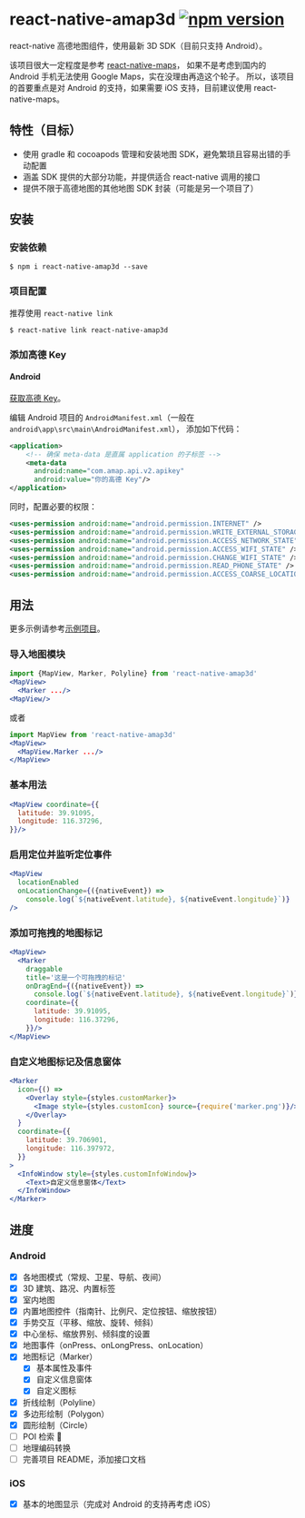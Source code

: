 # react-native-amap3d [![npm version](https://img.shields.io/npm/v/react-native-amap3d.svg)](https://www.npmjs.com/package/react-native-amap3d)

react-native 高德地图组件，使用最新 3D SDK（目前只支持 Android）。

该项目很大一定程度是参考 [react-native-maps](https://github.com/airbnb/react-native-maps)，
如果不是考虑到国内的 Android 手机无法使用 Google Maps，实在没理由再造这个轮子。
所以，该项目的首要重点是对 Android 的支持，如果需要 iOS 支持，目前建议使用 react-native-maps。


## 特性（目标）

- 使用 gradle 和 cocoapods 管理和安装地图 SDK，避免繁琐且容易出错的手动配置
- 涵盖 SDK 提供的大部分功能，并提供适合 react-native 调用的接口
- 提供不限于高德地图的其他地图 SDK 封装（可能是另一个项目了）


## 安装

### 安装依赖
```
$ npm i react-native-amap3d --save
```

### 项目配置
推荐使用 `react-native link`
```
$ react-native link react-native-amap3d
```

### 添加高德 Key
#### Android
[获取高德 Key](http://lbs.amap.com/api/android-sdk/guide/create-project/get-key)。

编辑 Android 项目的 `AndroidManifest.xml`（一般在 `android\app\src\main\AndroidManifest.xml`），
添加如下代码：
```xml
<application>
    <!-- 确保 meta-data 是直属 application 的子标签 -->
    <meta-data
      android:name="com.amap.api.v2.apikey"
      android:value="你的高德 Key"/>
</application>
```

同时，配置必要的权限：
```xml
<uses-permission android:name="android.permission.INTERNET" />
<uses-permission android:name="android.permission.WRITE_EXTERNAL_STORAGE" />
<uses-permission android:name="android.permission.ACCESS_NETWORK_STATE" />
<uses-permission android:name="android.permission.ACCESS_WIFI_STATE" />
<uses-permission android:name="android.permission.CHANGE_WIFI_STATE" />
<uses-permission android:name="android.permission.READ_PHONE_STATE" />
<uses-permission android:name="android.permission.ACCESS_COARSE_LOCATION" />
```


## 用法
更多示例请参考[示例项目](https://github.com/qiuxiang/react-native-amap3d/tree/develop/example)。

### 导入地图模块
```jsx
import {MapView, Marker, Polyline} from 'react-native-amap3d'
<MapView>
  <Marker .../>
<MapView/>
```
或者
```jsx
import MapView from 'react-native-amap3d'
<MapView>
  <MapView.Marker .../>
</MapView>
```

### 基本用法
```jsx
<MapView coordinate={{
  latitude: 39.91095,
  longitude: 116.37296,
}}/>
```

### 启用定位并监听定位事件
```jsx
<MapView
  locationEnabled
  onLocationChange={({nativeEvent}) =>
    console.log(`${nativeEvent.latitude}, ${nativeEvent.longitude}`)}
/>
```

### 添加可拖拽的地图标记
```jsx
<MapView>
  <Marker
    draggable
    title='这是一个可拖拽的标记'
    onDragEnd={({nativeEvent}) =>
      console.log(`${nativeEvent.latitude}, ${nativeEvent.longitude}`)}
    coordinate={{
      latitude: 39.91095,
      longitude: 116.37296,
    }}/>
</MapView>
```

### 自定义地图标记及信息窗体
```jsx
<Marker
  icon={() =>
    <Overlay style={styles.customMarker}>
      <Image style={styles.customIcon} source={require('marker.png')}/>
    </Overlay>
  }
  coordinate={{
    latitude: 39.706901,
    longitude: 116.397972,
  }}
>
  <InfoWindow style={styles.customInfoWindow}>
    <Text>自定义信息窗体</Text>
  </InfoWindow>
</Marker>
```


## 进度

### Android
- [x] 各地图模式（常规、卫星、导航、夜间）
- [x] 3D 建筑、路况、内置标签
- [x] 室内地图
- [x] 内置地图控件（指南针、比例尺、定位按钮、缩放按钮）
- [x] 手势交互（平移、缩放、旋转、倾斜）
- [x] 中心坐标、缩放界别、倾斜度的设置
- [x] 地图事件（onPress、onLongPress、onLocation）
- [x] 地图标记（Marker）
  - [x] 基本属性及事件
  - [x] 自定义信息窗体
  - [x] 自定义图标
- [x] 折线绘制（Polyline）
- [x] 多边形绘制（Polygon）
- [x] 圆形绘制（Circle）
- [ ] POI 检索 🚀
- [ ] 地理编码转换
- [ ] 完善项目 README，添加接口文档

### iOS
- [x] 基本的地图显示（完成对 Android 的支持再考虑 iOS）
